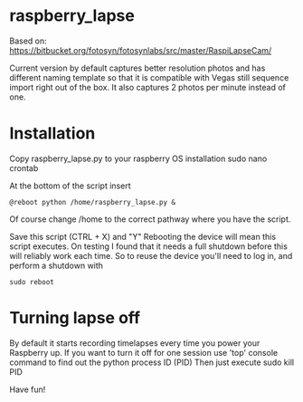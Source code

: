 # raspberry_lapse

Based on: https://bitbucket.org/fotosyn/fotosynlabs/src/master/RaspiLapseCam/

Current version by default captures better resolution photos and has different naming template so that it is compatible with Vegas still sequence import right out of the box. It also captures 2 photos per minute instead of one.

# Installation

Copy raspberry_lapse.py to your raspberry OS installation
    sudo nano crontab

At the bottom of the script insert

    @reboot python /home/raspberry_lapse.py &

Of course change /home to the correct pathway where you have the script.

Save this script (CTRL + X) and "Y" Rebooting the device will mean this script executes. On testing I found that it needs a full shutdown before this will reliably work each time. So to reuse the device you'll need to log in, and perform a shutdown with

    sudo reboot

# Turning lapse off

By default it starts recording timelapses every time you power your Raspberry up.
If you want to turn it off for one session use 'top' console command to find out the python process ID (PID)
Then just execute
    sudo kill PID
    
Have fun!
